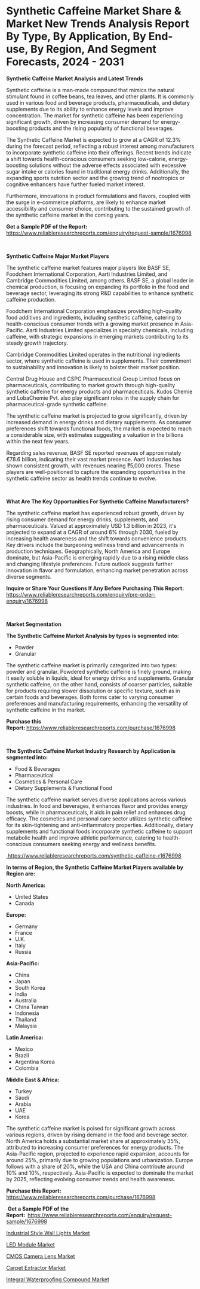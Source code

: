<p><h1>Synthetic Caffeine Market Share & Market New Trends Analysis Report By Type, By Application, By End-use, By Region, And Segment Forecasts, 2024 - 2031</h1></p><p><strong>Synthetic Caffeine Market Analysis and Latest Trends</strong></p>
<p><p>Synthetic caffeine is a man-made compound that mimics the natural stimulant found in coffee beans, tea leaves, and other plants. It is commonly used in various food and beverage products, pharmaceuticals, and dietary supplements due to its ability to enhance energy levels and improve concentration. The market for synthetic caffeine has been experiencing significant growth, driven by increasing consumer demand for energy-boosting products and the rising popularity of functional beverages.</p><p>The Synthetic Caffeine Market is expected to grow at a CAGR of 12.3% during the forecast period, reflecting a robust interest among manufacturers to incorporate synthetic caffeine into their offerings. Recent trends indicate a shift towards health-conscious consumers seeking low-calorie, energy-boosting solutions without the adverse effects associated with excessive sugar intake or calories found in traditional energy drinks. Additionally, the expanding sports nutrition sector and the growing trend of nootropics or cognitive enhancers have further fueled market interest.</p><p>Furthermore, innovations in product formulations and flavors, coupled with the surge in e-commerce platforms, are likely to enhance market accessibility and consumer choice, contributing to the sustained growth of the synthetic caffeine market in the coming years.</p></p>
<p><strong>Get a Sample PDF of the Report:&nbsp;</strong> <a href="https://www.reliableresearchreports.com/enquiry/request-sample/1676998?utm_campaign=9&utm_medium=2&utm_source=Github&utm_content=ia&utm_term=30092024&utm_id=synthetic-caffeine">https://www.reliableresearchreports.com/enquiry/request-sample/1676998</a></p>
<p>&nbsp;</p>
<p><strong>Synthetic Caffeine Major Market Players</strong></p>
<p><p>The synthetic caffeine market features major players like BASF SE, Foodchem International Corporation, Aarti Industries Limited, and Cambridge Commodities Limited, among others. BASF SE, a global leader in chemical production, is focusing on expanding its portfolio in the food and beverage sector, leveraging its strong R&D capabilities to enhance synthetic caffeine production. </p><p>Foodchem International Corporation emphasizes providing high-quality food additives and ingredients, including synthetic caffeine, catering to health-conscious consumer trends with a growing market presence in Asia-Pacific. Aarti Industries Limited specializes in specialty chemicals, including caffeine, with strategic expansions in emerging markets contributing to its steady growth trajectory.</p><p>Cambridge Commodities Limited operates in the nutritional ingredients sector, where synthetic caffeine is used in supplements. Their commitment to sustainability and innovation is likely to bolster their market position. </p><p>Central Drug House and CSPC Pharmaceutical Group Limited focus on pharmaceuticals, contributing to market growth through high-quality synthetic caffeine for energy products and pharmaceuticals. Kudos Chemie and LobaChemie Pvt. also play significant roles in the supply chain for pharmaceutical-grade synthetic caffeine.</p><p>The synthetic caffeine market is projected to grow significantly, driven by increased demand in energy drinks and dietary supplements. As consumer preferences shift towards functional foods, the market is expected to reach a considerable size, with estimates suggesting a valuation in the billions within the next few years.</p><p>Regarding sales revenue, BASF SE reported revenues of approximately €78.6 billion, indicating their vast market presence. Aarti Industries has shown consistent growth, with revenues nearing ₹5,000 crores. These players are well-positioned to capture the expanding opportunities in the synthetic caffeine sector as health trends continue to evolve.</p></p>
<p>&nbsp;</p>
<p><strong>What Are The Key Opportunities For Synthetic Caffeine Manufacturers?</strong></p>
<p><p>The synthetic caffeine market has experienced robust growth, driven by rising consumer demand for energy drinks, supplements, and pharmaceuticals. Valued at approximately USD 1.3 billion in 2023, it's projected to expand at a CAGR of around 6% through 2030, fueled by increasing health awareness and the shift towards convenience products. Key drivers include the burgeoning wellness trend and advancements in production techniques. Geographically, North America and Europe dominate, but Asia-Pacific is emerging rapidly due to a rising middle class and changing lifestyle preferences. Future outlook suggests further innovation in flavor and formulation, enhancing market penetration across diverse segments.</p></p>
<p><strong>Inquire or Share Your Questions If Any Before Purchasing This Report:</strong> <a href="https://www.reliableresearchreports.com/enquiry/pre-order-enquiry/1676998?utm_campaign=9&utm_medium=2&utm_source=Github&utm_content=ia&utm_term=30092024&utm_id=synthetic-caffeine">https://www.reliableresearchreports.com/enquiry/pre-order-enquiry/1676998</a></p>
<p>&nbsp;</p>
<p><strong>Market Segmentation</strong></p>
<p><strong>The Synthetic Caffeine Market Analysis by types is segmented into:</strong></p>
<p><ul><li>Powder</li><li>Granular</li></ul></p>
<p><p>The synthetic caffeine market is primarily categorized into two types: powder and granular. Powdered synthetic caffeine is finely ground, making it easily soluble in liquids, ideal for energy drinks and supplements. Granular synthetic caffeine, on the other hand, consists of coarser particles, suitable for products requiring slower dissolution or specific texture, such as in certain foods and beverages. Both forms cater to varying consumer preferences and manufacturing requirements, enhancing the versatility of synthetic caffeine in the market.</p></p>
<p><strong>Purchase this Report:&nbsp;</strong><a href="https://www.reliableresearchreports.com/purchase/1676998?utm_campaign=9&utm_medium=2&utm_source=Github&utm_content=ia&utm_term=30092024&utm_id=synthetic-caffeine">https://www.reliableresearchreports.com/purchase/1676998</a></p>
<p>&nbsp;</p>
<p><strong>The Synthetic Caffeine Market Industry Research by Application is segmented into:</strong></p>
<p><ul><li>Food & Beverages</li><li>Pharmaceutical</li><li>Cosmetics & Personal Care</li><li>Dietary Supplements & Functional Food</li></ul></p>
<p><p>The synthetic caffeine market serves diverse applications across various industries. In food and beverages, it enhances flavor and provides energy boosts, while in pharmaceuticals, it aids in pain relief and enhances drug efficacy. The cosmetics and personal care sector utilizes synthetic caffeine for its skin-tightening and anti-inflammatory properties. Additionally, dietary supplements and functional foods incorporate synthetic caffeine to support metabolic health and improve athletic performance, catering to health-conscious consumers seeking energy and wellness benefits.</p></p>
<p><a href="https://www.reliableresearchreports.com/synthetic-caffeine-r1676998?utm_campaign=9&utm_medium=2&utm_source=Github&utm_content=ia&utm_term=30092024&utm_id=synthetic-caffeine">&nbsp;https://www.reliableresearchreports.com/synthetic-caffeine-r1676998</a></p>
<p><strong>In terms of Region, the Synthetic Caffeine Market Players available by Region are:</strong></p>
<p>
    <p> <strong> North America: </strong>
        <ul>
            <li>United States</li>
            <li>Canada</li>
        </ul>
        </p> 
    <p> <strong> Europe: </strong>
        <ul>
            <li>Germany</li>
            <li>France</li>
            <li>U.K.</li>
            <li>Italy</li>
            <li>Russia</li>
        </ul>
        </p> 
    <p> <strong> Asia-Pacific: </strong>
        <ul>
            <li>China</li>
            <li>Japan</li>
            <li>South Korea</li>
            <li>India</li>
            <li>Australia</li>
            <li>China Taiwan</li>
            <li>Indonesia</li>
            <li>Thailand</li>
            <li>Malaysia</li>
        </ul>
        </p> 
    <p> <strong> Latin America: </strong>
        <ul>
            <li>Mexico</li>
            <li>Brazil</li>
            <li>Argentina Korea</li>
            <li>Colombia</li>
        </ul>
        </p> 
    <p> <strong> Middle East & Africa: </strong>
        <ul>
            <li>Turkey</li>
            <li>Saudi</li>
            <li>Arabia</li>
            <li>UAE</li>
            <li>Korea</li>
        </ul>
    </p>
    </p>
<p><p>The synthetic caffeine market is poised for significant growth across various regions, driven by rising demand in the food and beverage sector. North America holds a substantial market share at approximately 35%, attributed to increasing consumer preferences for energy products. The Asia-Pacific region, projected to experience rapid expansion, accounts for around 25%, primarily due to growing populations and urbanization. Europe follows with a share of 20%, while the USA and China contribute around 10% and 10%, respectively. Asia-Pacific is expected to dominate the market by 2025, reflecting evolving consumer trends and health awareness.</p></p>
<p><strong>Purchase this Report: </strong><a href="https://www.reliableresearchreports.com/purchase/1676998?utm_campaign=9&utm_medium=2&utm_source=Github&utm_content=ia&utm_term=30092024&utm_id=synthetic-caffeine">https://www.reliableresearchreports.com/purchase/1676998</a></p>
<p>&nbsp;<strong>Get a Sample PDF of the Report:&nbsp;&nbsp;</strong><a href="https://www.reliableresearchreports.com/enquiry/request-sample/1676998?utm_campaign=9&utm_medium=2&utm_source=Github&utm_content=ia&utm_term=30092024&utm_id=synthetic-caffeine">https://www.reliableresearchreports.com/enquiry/request-sample/1676998</a></p>
<p><strong></strong></p>
<p><p><a href="https://www.linkedin.com/pulse/industrial-style-wall-lights-market-global-share-ranking-rclne?utm_campaign=9&utm_medium=2&utm_source=Github&utm_content=ia&utm_term=30092024&utm_id=synthetic-caffeine">Industrial Style Wall Lights Market</a></p><p><a href="https://issuu.com/reportprime-2/docs/led-module-market-size-2030.pptx_939c167d9d8a84?utm_campaign=9&utm_medium=2&utm_source=Github&utm_content=ia&utm_term=30092024&utm_id=synthetic-caffeine">LED Module Market</a></p><p><a href="https://issuu.com/reportprime-2/docs/cmos-camera-lens-market-size-2030.p_101e82f9636eb2?utm_campaign=9&utm_medium=2&utm_source=Github&utm_content=ia&utm_term=30092024&utm_id=synthetic-caffeine">CMOS Camera Lens Market</a></p><p><a href="https://www.linkedin.com/pulse/insights-carpet-extractor-market-share-competitive-landscape-hyzze?utm_campaign=9&utm_medium=2&utm_source=Github&utm_content=ia&utm_term=30092024&utm_id=synthetic-caffeine">Carpet Extractor Market</a></p><p><a href="https://github.com/hgf64gh/Market-Research-Report-List-1/blob/main/integral-waterproofing-compound-market.md?utm_campaign=9&utm_medium=2&utm_source=Github&utm_content=ia&utm_term=30092024&utm_id=synthetic-caffeine">Integral Waterproofing Compound Market</a></p></p>